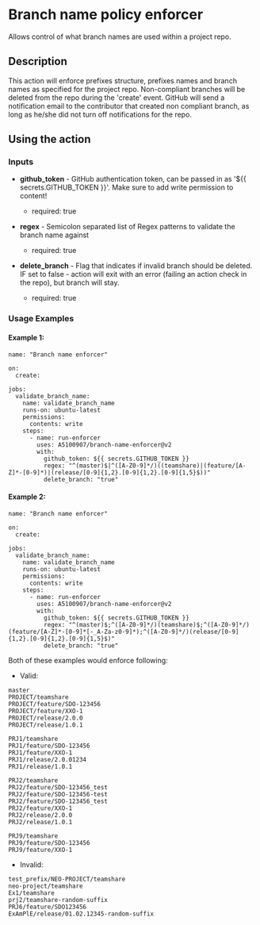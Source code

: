 # Branch name policy enforcer

Allows control of what branch names are used within a project repo.

## Description

This action will enforce prefixes structure, prefixes names and branch names as specified for the project repo. Non-compliant branches will be deleted from the repo during the 'create' event.
GitHub will send a notification email to the contributor that created non compliant branch, as long as he/she did not turn off notifications for the repo.

## Using the action

### Inputs
* __github_token__ - GitHub authentication token, can be passed in as '${{ secrets.GITHUB_TOKEN }}'. Make sure to add write permission to content!
    * required: true

* __regex__ - Semicolon separated list of Regex patterns to validate the branch name against
    * required: true

* __delete_branch__ - Flag that indicates if invalid branch should be deleted. IF set to false - action will exit with an error (failing an action check in the repo), but branch will stay.
    * required: true

### Usage Examples
#### Example 1:
```
name: "Branch name enforcer"

on:
  create:

jobs:
  validate_branch_name:
    name: validate_branch_name
    runs-on: ubuntu-latest
    permissions:
      contents: write
    steps:
      - name: run-enforcer
        uses: A5100907/branch-name-enforcer@v2
        with:
          github_token: ${{ secrets.GITHUB_TOKEN }}
          regex: "^(master)$|^([A-Z0-9]*/)((teamshare)|(feature/[A-Z]*-[0-9]*)|(release/[0-9]{1,2}.[0-9]{1,2}.[0-9]{1,5}$))"
          delete_branch: "true"
```
#### Example 2:
```
name: "Branch name enforcer"

on:
  create:

jobs:
  validate_branch_name:
    name: validate_branch_name
    runs-on: ubuntu-latest
    permissions:
      contents: write
    steps:
      - name: run-enforcer
        uses: A5100907/branch-name-enforcer@v2
        with:
          github_token: ${{ secrets.GITHUB_TOKEN }}
          regex: "^(master)$;^([A-Z0-9]*/)(teamshare)$;^([A-Z0-9]*/)(feature/[A-Z]*-[0-9]*[-_A-Za-z0-9]*);^([A-Z0-9]*/)(release/[0-9]{1,2}.[0-9]{1,2}.[0-9]{1,5}$)"
          delete_branch: "true"
```
Both of these examples would enforce following:

  * Valid:
  ```
  master
  PROJECT/teamshare
  PROJECT/feature/SDO-123456
  PROJECT/feature/XXO-1
  PROJECT/release/2.0.0
  PROJECT/release/1.0.1

  PRJ1/teamshare
  PRJ1/feature/SDO-123456
  PRJ1/feature/XXO-1
  PRJ1/release/2.0.01234
  PRJ1/release/1.0.1

  PRJ2/teamshare
  PRJ2/feature/SDO-123456_test
  PRJ2/feature/SDO-123456-test
  PRJ2/feature/SDO-123456_test
  PRJ2/feature/XXO-1
  PRJ2/release/2.0.0
  PRJ2/release/1.0.1

  PRJ9/teamshare
  PRJ9/feature/SDO-123456
  PRJ9/feature/XXO-1
  ```

  * Invalid:
  ```
  test_prefix/NEO-PROJECT/teamshare
  neo-project/teamshare
  Ex1/teamshare
  prj2/teamshare-random-suffix
  PRJ6/feature/SDO123456
  ExAmPlE/release/01.02.12345-random-suffix
  ```
